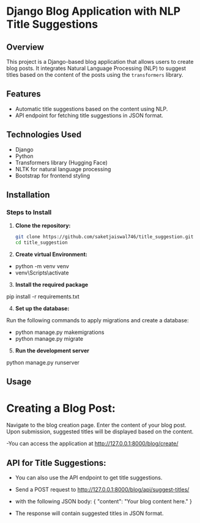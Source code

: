 # Django Blog Application with NLP Title Suggestions

## Overview

This project is a Django-based blog application that allows users to create blog posts. It integrates Natural Language Processing (NLP) to suggest titles based on the content of the posts using the `transformers` library.

## Features
- Automatic title suggestions based on the content using NLP.
- API endpoint for fetching title suggestions in JSON format.

## Technologies Used

- Django
- Python
- Transformers library (Hugging Face)
- NLTK for natural language processing
- Bootstrap for frontend styling

## Installation

### Steps to Install

1. **Clone the repository:**

   ```bash
   git clone https://github.com/saketjaiswal746/title_suggestion.git
   cd title_suggestion

2. **Create virtual Environment:**

- python -m venv venv
- venv\Scripts\activate

3. **Install the required package**

pip install -r requirements.txt

4. **Set up the database:**

Run the following commands to apply migrations and create a database:

- python manage.py makemigrations
- python manage.py migrate

5. **Run the development server**

python manage.py runserver


## Usage

 # Creating a Blog Post:

Navigate to the blog creation page.
Enter the content of your blog post.
Upon submission, suggested titles will be displayed based on the content.

-You can access the application at http://127.0.0.1:8000/blog/create/


## API for Title Suggestions:

- You can also use the API endpoint to get title suggestions.

- Send a POST request to http://127.0.0.1:8000/blog/api/suggest-titles/ 

- with the following JSON body:
 {
     "content": "Your blog content here."
 }
- The response will contain suggested titles in JSON format.

